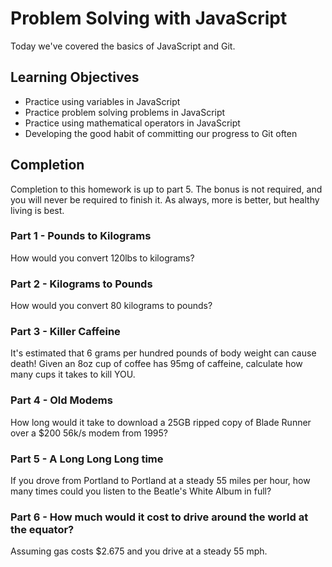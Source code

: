 # Problem Solving with JavaScript

Today we've covered the basics of JavaScript and Git.   

## Learning Objectives

- Practice using variables in JavaScript
- Practice problem solving problems in JavaScript
- Practice using mathematical operators in JavaScript
- Developing the good habit of committing our progress to Git often

## Completion

Completion to this homework is up to part 5. The bonus is not required, and you will never be required to finish it. As always, more is better, but healthy living is best.

### Part 1 - Pounds to Kilograms

How would you convert 120lbs to kilograms?


### Part 2 - Kilograms to Pounds
How would you convert 80 kilograms to pounds?

### Part 3 - Killer Caffeine

It's estimated that 6 grams per hundred pounds of body weight can cause death!
Given an 8oz cup of coffee has 95mg of caffeine,
calculate how many cups it takes to kill YOU.

### Part 4 - Old Modems

How long would it take to download a 25GB ripped copy of Blade Runner over a
$200 56k/s modem from 1995?

### Part 5 - A Long Long Long time

If you drove from Portland to Portland at a steady 55 miles per hour, how many
times could you listen to the Beatle's White Album in full?

### Part 6 - How much would it cost to drive around the world at the equator?
Assuming gas costs $2.675 and you drive at a steady 55 mph.

